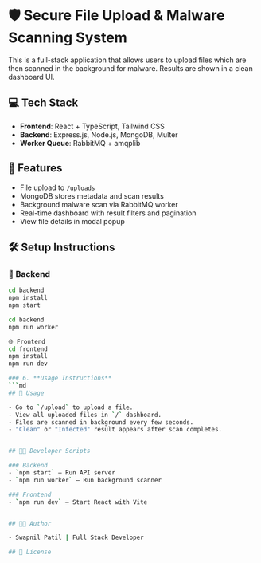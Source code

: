 # 🛡️ Secure File Upload & Malware Scanning System


This is a full-stack application that allows users to upload files which are then scanned in the background for malware. Results are shown in a clean dashboard UI.

## 💻 Tech Stack

- **Frontend**: React + TypeScript, Tailwind CSS
- **Backend**: Express.js, Node.js, MongoDB, Multer
- **Worker Queue**: RabbitMQ + amqplib

## 🚀 Features

- File upload to `/uploads`
- MongoDB stores metadata and scan results
- Background malware scan via RabbitMQ worker
- Real-time dashboard with result filters and pagination
- View file details in modal popup

## 🛠️ Setup Instructions

### 🔧 Backend
```bash
cd backend
npm install
npm start

cd backend
npm run worker

🌐 Frontend
cd frontend
npm install
npm run dev

### 6. **Usage Instructions**
```md
## 📌 Usage

- Go to `/upload` to upload a file.
- View all uploaded files in `/` dashboard.
- Files are scanned in background every few seconds.
- "Clean" or "Infected" result appears after scan completes.


## 🧑‍💻 Developer Scripts

### Backend
- `npm start` – Run API server
- `npm run worker` – Run background scanner

### Frontend
- `npm run dev` – Start React with Vite


## 👨‍💻 Author

- Swapnil Patil | Full Stack Developer

## 📄 License

